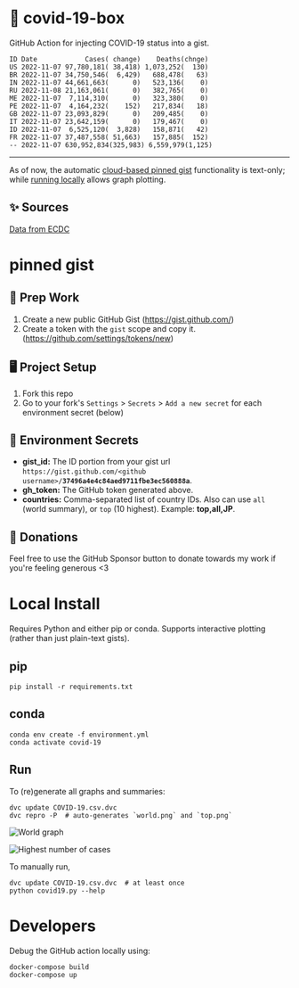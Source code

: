 # 🏥 covid-19-box

GitHub Action for injecting COVID-19 status into a gist.

```
ID Date            Cases( change)    Deaths(chnge)
US 2022-11-07 97,780,181( 38,418) 1,073,252(  130)
BR 2022-11-07 34,750,546(  6,429)   688,478(   63)
IN 2022-11-07 44,661,663(      0)   523,136(    0)
RU 2022-11-08 21,163,061(      0)   382,765(    0)
ME 2022-11-07  7,114,310(      0)   323,380(    0)
PE 2022-11-07  4,164,232(    152)   217,834(   18)
GB 2022-11-07 23,093,829(      0)   209,485(    0)
IT 2022-11-07 23,642,159(      0)   179,467(    0)
ID 2022-11-07  6,525,120(  3,828)   158,871(   42)
FR 2022-11-07 37,487,558( 51,663)   157,885(  152)
-- 2022-11-07 630,952,834(325,983) 6,559,979(1,125)
```

---

As of now, the automatic [cloud-based pinned gist](#pinned-gist) functionality is text-only;
while [running locally](#local-install) allows graph plotting.

## ✨ Sources

[Data from ECDC](https://www.ecdc.europa.eu/en/publications-data/download-todays-data-geographic-distribution-covid-19-cases-worldwide)

# pinned gist

## 🎒 Prep Work
1. Create a new public GitHub Gist (https://gist.github.com/)
1. Create a token with the `gist` scope and copy it. (https://github.com/settings/tokens/new)

## 🖥 Project Setup
1. Fork this repo
1. Go to your fork's `Settings` > `Secrets` > `Add a new secret` for each environment secret (below)

## 🤫 Environment Secrets
- **gist_id:** The ID portion from your gist url `https://gist.github.com/<github username>/`**`37496a4e4c84aed9711fbe3ec560888a`**.
- **gh_token:** The GitHub token generated above.
- **countries:** Comma-separated list of country IDs. Also can use `all` (world summary), or `top` (10 highest). Example: **top,all,JP**.

## 💸 Donations

Feel free to use the GitHub Sponsor button to donate towards my work if you're feeling generous <3

# Local Install

Requires Python and either pip or conda. Supports interactive plotting (rather than just plain-text gists).

## pip

```
pip install -r requirements.txt
```

## conda

```
conda env create -f environment.yml
conda activate covid-19
```

## Run

To (re)generate all graphs and summaries:

```
dvc update COVID-19.csv.dvc
dvc repro -P  # auto-generates `world.png` and `top.png`
```

![World graph](world.png)

![Highest number of cases](top.png)

To manually run,

```
dvc update COVID-19.csv.dvc  # at least once
python covid19.py --help
```

# Developers

Debug the GitHub action locally using:

```
docker-compose build
docker-compose up
```
